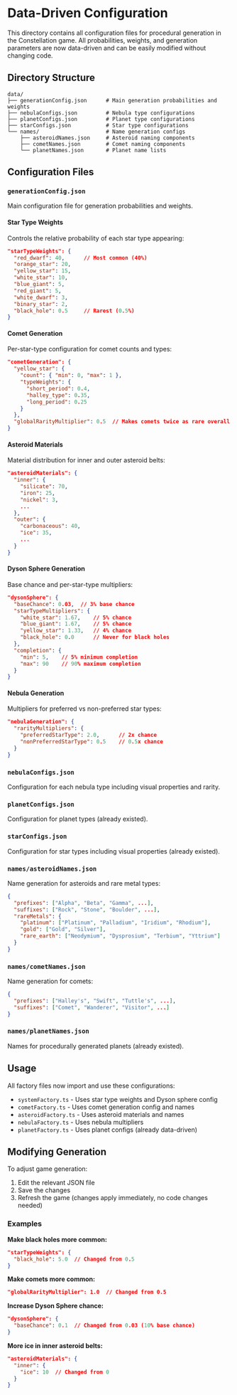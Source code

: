 # Data-Driven Configuration

This directory contains all configuration files for procedural generation in the Constellation game. All probabilities, weights, and generation parameters are now data-driven and can be easily modified without changing code.

## Directory Structure

```
data/
├── generationConfig.json      # Main generation probabilities and weights
├── nebulaConfigs.json         # Nebula type configurations
├── planetConfigs.json         # Planet type configurations
├── starConfigs.json           # Star type configurations
└── names/                     # Name generation configs
    ├── asteroidNames.json     # Asteroid naming components
    ├── cometNames.json        # Comet naming components
    └── planetNames.json       # Planet name lists
```

## Configuration Files

### `generationConfig.json`

Main configuration file for generation probabilities and weights.

#### Star Type Weights

Controls the relative probability of each star type appearing:

```json
"starTypeWeights": {
  "red_dwarf": 40,      // Most common (40%)
  "orange_star": 20,
  "yellow_star": 15,
  "white_star": 10,
  "blue_giant": 5,
  "red_giant": 5,
  "white_dwarf": 3,
  "binary_star": 2,
  "black_hole": 0.5     // Rarest (0.5%)
}
```

#### Comet Generation

Per-star-type configuration for comet counts and types:

```json
"cometGeneration": {
  "yellow_star": {
    "count": { "min": 0, "max": 1 },
    "typeWeights": {
      "short_period": 0.4,
      "halley_type": 0.35,
      "long_period": 0.25
    }
  },
  "globalRarityMultiplier": 0.5  // Makes comets twice as rare overall
}
```

#### Asteroid Materials

Material distribution for inner and outer asteroid belts:

```json
"asteroidMaterials": {
  "inner": {
    "silicate": 70,
    "iron": 25,
    "nickel": 3,
    ...
  },
  "outer": {
    "carbonaceous": 40,
    "ice": 35,
    ...
  }
}
```

#### Dyson Sphere Generation

Base chance and per-star-type multipliers:

```json
"dysonSphere": {
  "baseChance": 0.03,  // 3% base chance
  "starTypeMultipliers": {
    "white_star": 1.67,    // 5% chance
    "blue_giant": 1.67,    // 5% chance
    "yellow_star": 1.33,   // 4% chance
    "black_hole": 0.0      // Never for black holes
  },
  "completion": {
    "min": 5,    // 5% minimum completion
    "max": 90    // 90% maximum completion
  }
}
```

#### Nebula Generation

Multipliers for preferred vs non-preferred star types:

```json
"nebulaGeneration": {
  "rarityMultipliers": {
    "preferredStarType": 2.0,      // 2x chance
    "nonPreferredStarType": 0.5    // 0.5x chance
  }
}
```

### `nebulaConfigs.json`

Configuration for each nebula type including visual properties and rarity.

### `planetConfigs.json`

Configuration for planet types (already existed).

### `starConfigs.json`

Configuration for star types including visual properties (already existed).

### `names/asteroidNames.json`

Name generation for asteroids and rare metal types:

```json
{
  "prefixes": ["Alpha", "Beta", "Gamma", ...],
  "suffixes": ["Rock", "Stone", "Boulder", ...],
  "rareMetals": {
    "platinum": ["Platinum", "Palladium", "Iridium", "Rhodium"],
    "gold": ["Gold", "Silver"],
    "rare_earth": ["Neodymium", "Dysprosium", "Terbium", "Yttrium"]
  }
}
```

### `names/cometNames.json`

Name generation for comets:

```json
{
  "prefixes": ["Halley's", "Swift", "Tuttle's", ...],
  "suffixes": ["Comet", "Wanderer", "Visitor", ...]
}
```

### `names/planetNames.json`

Names for procedurally generated planets (already existed).

## Usage

All factory files now import and use these configurations:

- `systemFactory.ts` - Uses star type weights and Dyson sphere config
- `cometFactory.ts` - Uses comet generation config and names
- `asteroidFactory.ts` - Uses asteroid materials and names
- `nebulaFactory.ts` - Uses nebula multipliers
- `planetFactory.ts` - Uses planet configs (already data-driven)

## Modifying Generation

To adjust game generation:

1. Edit the relevant JSON file
2. Save the changes
3. Refresh the game (changes apply immediately, no code changes needed)

### Examples

**Make black holes more common:**

```json
"starTypeWeights": {
  "black_hole": 5.0  // Changed from 0.5
}
```

**Make comets more common:**

```json
"globalRarityMultiplier": 1.0  // Changed from 0.5
```

**Increase Dyson Sphere chance:**

```json
"dysonSphere": {
  "baseChance": 0.1  // Changed from 0.03 (10% base chance)
}
```

**More ice in inner asteroid belts:**

```json
"asteroidMaterials": {
  "inner": {
    "ice": 10  // Changed from 0
  }
}
```

